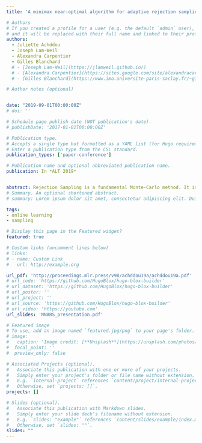 ```yaml
---
title: 'A minimax near-optimal algorithm for adaptive rejection sampling'

# Authors
# If you created a profile for a user (e.g. the default `admin` user), write the username (folder name) here
# and it will be replaced with their full name and linked to their profile.
authors:
  - Juliette Achddou
  - Joseph Lam-Weil
  - Alexandra Carpentier
  - Gilles Blanchard
  # - [Joseph Lam-Weil](https://jlamweil.github.io/)
  # - [Alexandra Carpentier](https://sites.google.com/site/alexandracarpentierresearch/)
  # - [Gilles Blanchard](https://www.imo.universite-paris-saclay.fr/~gilles.blanchard/)

# Author notes (optional)


date: "2019-09-01T00:00:00Z"
# doi: ''

# Schedule page publish date (NOT publication's date).
# publishDate: '2017-01-01T00:00:00Z'

# Publication type.
# Accepts a single type but formatted as a YAML list (for Hugo requirements).
# Enter a publication type from the CSL standard.
publication_types: ['paper-conference']

# Publication name and optional abbreviated publication name.
publication: In *ALT 2019*


abstract: Rejection Sampling is a fundamental Monte-Carlo method. It is used to sample from  distributions admitting a probability density function which can be evaluated exactly at any given point, albeit at a high computational cost. However, without proper tuning, this technique implies a high rejection rate. Several methods have been explored to cope  with this problem, based on the principle of adaptively estimating the density by a simpler  function, using the information of the previous samples. Most of them either rely on strong assumptions on the form of the density, or do not offer any theoretical performance  guarantee. We give the first theoretical lower bound for the problem of adaptive rejection sampling and introduce a new algorithm which guarantees a near-optimal rejection rate in a minimax sense.
# Summary. An optional shortened abstract.
# summary: Lorem ipsum dolor sit amet, consectetur adipiscing elit. Duis posuere tellus ac convallis placerat. Proin tincidunt magna sed ex sollicitudin condimentum.

tags:
- online learning
- sampling

# Display this page in the Featured widget?
featured: true

# Custom links (uncomment lines below)
# links:
# - name: Custom Link
#   url: http://example.org

url_pdf: 'http://proceedings.mlr.press/v98/achddou19a/achddou19a.pdf'
# url_code: 'https://github.com/HugoBlox/hugo-blox-builder'
# url_dataset: 'https://github.com/HugoBlox/hugo-blox-builder'
# url_poster: ''
# url_project: ''
# url_source: 'https://github.com/HugoBlox/hugo-blox-builder'
# url_video: 'https://youtube.com'
url_slides: 'NNARS_presentation.pdf'

# Featured image
# To use, add an image named `featured.jpg/png` to your page's folder.
# image:
#   caption: 'Image credit: [**Unsplash**](https://unsplash.com/photos/pLCdAaMFLTE)'
#  focal_point: ''
#  preview_only: false

# Associated Projects (optional).
#   Associate this publication with one or more of your projects.
#   Simply enter your project's folder or file name without extension.
#   E.g. `internal-project` references `content/project/internal-project/index.md`.
#   Otherwise, set `projects: []`.
projects: []

# Slides (optional).
#   Associate this publication with Markdown slides.
#   Simply enter your slide deck's filename without extension.
#   E.g. `slides: "example"` references `content/slides/example/index.md`.
#   Otherwise, set `slides: ""`.
slides: ""
---
```

